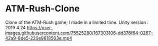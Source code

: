 # ATM-Rush-Clone
Clone of the ATM-Rush game, I made in a limited time.
Unity version : 2019.4.24
https://user-images.githubusercontent.com/75525280/167303106-dd376f64-0267-42a9-8de5-220e9818503e.mp4
